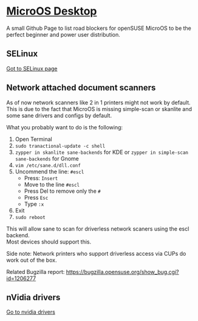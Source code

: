 # [MicroOS Desktop](https://vortexacherontic.github.io/MicroOS/)
A small Github Page to list road blockers for openSUSE MicroOS to be the perfect beginner and power user distribution.

## SELinux
[Got to SELinux page](selinux.md)

## Network attached document scanners
As of now network scanners like 2 in 1 printers might not work by default.  
This is due to the fact that MicroOS is missing simple-scan or skanlite and some sane drivers and configs by default.  

What you probably want to do is the following:
1) Open Terminal  
2) `sudo tranactional-update -c shell`  
3) `zypper in skanlite sane-backends` for KDE or `zypper in simple-scan sane-backends` for Gnome  
4) `vim /etc/sane.d/dll.conf`  
5) Uncommend the line: `#escl`  
    * Press: `Insert`  
    * Move to the line `#escl`  
    * Press Del to remove only the `#`  
    * Press `Esc`  
    * Type `:x`  
6) Exit  
7) `sudo reboot`  

This will allow sane to scan for driverless network scaners using the escl backend.  
Most devices should support this.

Side note: Network printers who support driverless access via CUPs do work out of the box.

Related Bugzilla report: https://bugzilla.opensuse.org/show_bug.cgi?id=1206277

## nVidia drivers
[Go to nvidia drivers](nvidia.md)
